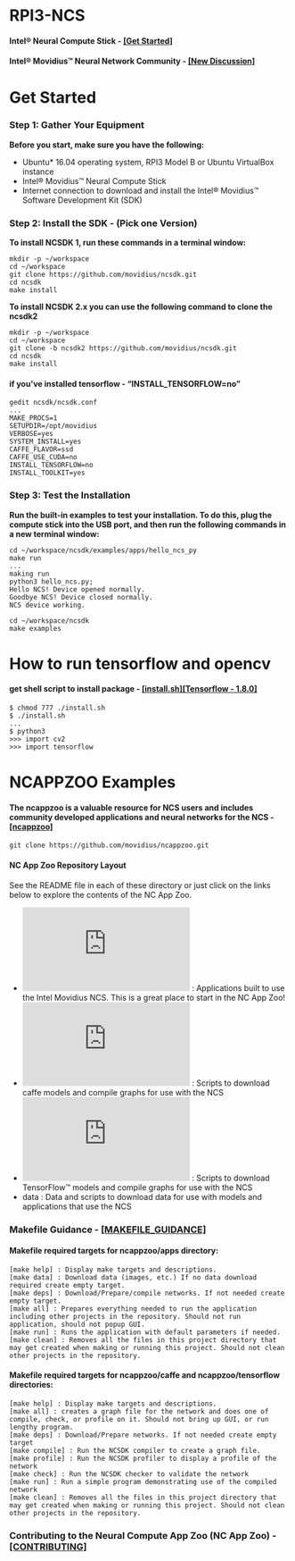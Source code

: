 # RPI3-NCS

#### Intel® Neural Compute Stick - [[Get Started]](https://software.intel.com/en-us/movidius-ncs-get-started)
#### Intel® Movidius™ Neural Network Community - [[New Discussion]](https://ncsforum.movidius.com/)

# Get Started 
### Step 1: Gather Your Equipment

__Before you start, make sure you have the following:__
* Ubuntu* 16.04 operating system, RPI3 Model B or Ubuntu VirtualBox instance
* Intel® Movidius™ Neural Compute Stick
* Internet connection to download and install the Intel® Movidius™ Software Development Kit (SDK)
 

### Step 2: Install the SDK - (Pick one Version)

__To install NCSDK 1, run these commands in a terminal window:__
    
    mkdir -p ~/workspace 
    cd ~/workspace
    git clone https://github.com/movidius/ncsdk.git
    cd ncsdk
    make install

__To install NCSDK 2.x you can use the following command to clone the ncsdk2__
	
	mkdir -p ~/workspace
	cd ~/workspace
	git clone -b ncsdk2 https://github.com/movidius/ncsdk.git
    cd ncsdk
    make install

#### if you've installed tensorflow - “INSTALL_TENSORFLOW=no”
	
	gedit ncsdk/ncsdk.conf 
	...
	MAKE_PROCS=1
	SETUPDIR=/opt/movidius
	VERBOSE=yes
	SYSTEM_INSTALL=yes
	CAFFE_FLAVOR=ssd
	CAFFE_USE_CUDA=no	
	INSTALL_TENSORFLOW=no
	INSTALL_TOOLKIT=yes

### Step 3: Test the Installation

__Run the built-in examples to test your installation. To do this, plug the compute stick into the USB port, and then run the following commands in a new terminal window:__
	  
    cd ~/workspace/ncsdk/examples/apps/hello_ncs_py
	make run
	...
	making run
	python3 hello_ncs.py;
	Hello NCS! Device opened normally.
	Goodbye NCS! Device closed normally.
	NCS device working.
	
	cd ~/workspace/ncsdk
	make examples

# How to run tensorflow and opencv
#### get shell script to install package - [[install.sh]](https://github.com/yehengchen/RPI-NCS/blob/master/install.sh)[[Tensorflow - 1.8.0]](https://github.com/lhelontra/tensorflow-on-arm/releases)
	
	$ chmod 777 ./install.sh
	$ ./install.sh
	...
	$ python3
	>>> import cv2
	>>> import tensorflow
	
# NCAPPZOO Examples
#### The ncappzoo is a valuable resource for NCS users and includes community developed applications and neural networks for the NCS - [[ncappzoo]](https://github.com/movidius/ncappzoo)

	git clone https://github.com/movidius/ncappzoo.git


#### NC App Zoo Repository Layout
See the README file in each of these directory or just click on the links below to explore the contents of the NC App Zoo.

* ![apps](https://github.com/movidius/ncappzoo/blob/master/apps/README.md) : Applications built to use the Intel Movidius NCS. This is a great place to start in the NC App Zoo!
* ![caffe](https://github.com/movidius/ncappzoo/blob/master/caffe/README.md) : Scripts to download caffe models and compile graphs for use with the NCS
* ![tensorflow](https://github.com/movidius/ncappzoo/blob/master/tensorflow/README.md) : Scripts to download TensorFlow™ models and compile graphs for use with the NCS
* data : Data and scripts to download data for use with models and applications that use the NCS

### Makefile Guidance - [[MAKEFILE_GUIDANCE]](https://github.com/movidius/ncappzoo/blob/master/MAKEFILE_GUIDANCE.md)
#### Makefile required targets for ncappzoo/apps directory:

    [make help] : Display make targets and descriptions.
    [make data] : Download data (images, etc.) If no data download required create empty target.
    [make deps] : Download/Prepare/compile networks. If not needed create empty target.
    [make all] : Prepares everything needed to run the application including other projects in the repository. Should not run application, should not popup GUI.
    [make run] : Runs the application with default parameters if needed.
    [make clean] : Removes all the files in this project directory that may get created when making or running this project. Should not clean other projects in the repository.

#### Makefile required targets for ncappzoo/caffe and ncappzoo/tensorflow directories:

    [make help] : Display make targets and descriptions.
    [make all] : creates a graph file for the network and does one of compile, check, or profile on it. Should not bring up GUI, or run lengthy program.
    [make deps] : Download/Prepare networks. If not needed create empty target
    [make compile] : Run the NCSDK compiler to create a graph file.
    [make profile] : Run the NCSDK profiler to display a profile of the network
    [make check] : Run the NCSDK checker to validate the network
    [make run] : Run a simple program demonstrating use of the compiled network
    [make clean] : Removes all the files in this project directory that may get created when making or running this project. Should not clean other projects in the repository.

### Contributing to the Neural Compute App Zoo (NC App Zoo) - [[CONTRIBUTING]](https://github.com/movidius/ncappzoo/blob/master/CONTRIBUTING.md)
